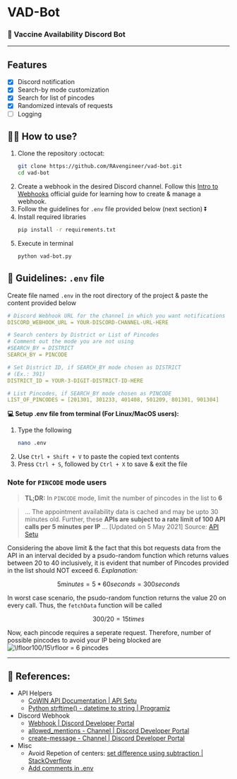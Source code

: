 # VAD-Bot
### :robot: Vaccine Availability Discord Bot
---

## Features
- [x] Discord notification
- [x] Search-by mode customization
- [x] Search for list of pincodes
- [x] Randomized intevals of requests
- [ ] Logging

## :man_technologist: How to use?
1.  Clone the repository :octocat:
    ```bash
    git clone https://github.com/RAvengineer/vad-bot.git
    cd vad-bot
    ```
1.  Create a webhook in the desired Discord channel. Follow this [Intro to Webhooks](https://support.discord.com/hc/en-us/articles/228383668-Intro-to-Webhooks) official guide for learning how to create & manage a webhook.
1.  Follow the guidelines for `.env` file provided below (next section) :arrow_double_down:
1.  Install required libraries
    ```bash
    pip install -r requirements.txt
    ```
1.  Execute in terminal
    ```bash
    python vad-bot.py
    ```


## :notebook: Guidelines: `.env` file
Create file named `.env` in the root directory of the project & paste the content provided below
```yaml
# Discord Webhook URL for the channel in which you want notifications
DISCORD_WEBHOOK_URL = YOUR-DISCORD-CHANNEL-URL-HERE

# Search centers by District or List of Pincodes
# Comment out the mode you are not using
#SEARCH_BY = DISTRICT
SEARCH_BY = PINCODE

# Set District ID, if SEARCH_BY mode chosen as DISTRICT
# (Ex.: 391)
DISTRICT_ID = YOUR-3-DIGIT-DISTRICT-ID-HERE

# List Pincodes, if SEARCH_BY mode chosen as PINCODE
LIST_OF_PINCODES = [201301, 301233, 401408, 501209, 801301, 901304]
```
**:computer: Setup .env file from terminal (For Linux/MacOS users):**
1.  Type the following
    ```bash
    nano .env
    ```
1.  Use `Ctrl + Shift + V` to paste the copied text contents
1.  Press `Ctrl + S`, followed by `Ctrl + X` to save & exit the file

### Note for `PINCODE` mode users
> **TL;DR:** In `PINCODE` mode, limit the number of pincodes in the list to **6**

> ... The appointment availability data is cached and may be upto 30 minutes old. Further, these **APIs are subject to a rate limit of 100 API calls per 5 minutes per IP** ...
[Updated on 5 May 2021]
Source: [API Setu](https://apisetu.gov.in/public/marketplace/api/cowin)

Considering the above limit & the fact that this bot requests data from the API in an interval decided by a psudo-random function which returns values between 20 to 40 inclusively,
it is evident that number of Pincodes provided in the list should NOT exceed 6.
*Explanation:*
```math
5 minutes = 5 * 60 seconds = 300 seconds
```
In worst case scenario, the psudo-random function returns the value 20 on every call. Thus, the `fetchData` function will be called
```math
300/20 = 15 times
```
Now, each pincode requires a seperate request.
Therefore, number of possible pincodes to avoid your IP being blocked are
![\lfloor100/15\rfloor = 6 pincodes](https://bit.ly/2Slz56z)

---

## :link: References:
- API Helpers
    - [CoWIN API Documentation | API Setu](https://apisetu.gov.in/public/marketplace/api/cowin)
    - [Python strftime() - datetime to string | Programiz](https://www.programiz.com/python-programming/datetime/strftime)
- Discord Webhook
    - [Webhook | Discord Developer Portal](https://discord.com/developers/docs/resources/webhook)
    - [allowed_mentions - Channel | Discord Developer Portal](https://discord.com/developers/docs/resources/channel#allowed-mentions-object)
    - [create-message - Channel | Discord Developer Portal](https://discord.com/developers/docs/resources/channel#create-message)
- Misc
    - Avoid Repetion of centers: [set difference using subtraction | StackOverflow](https://stackoverflow.com/a/48038480)
    - [Add comments in .env](https://akhromieiev.com/how-to-add-comment-in-env-file/)
